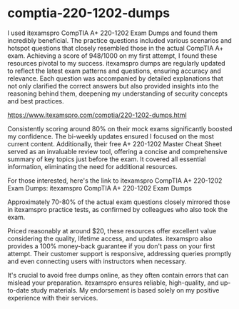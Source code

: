 # comptia-220-1202-dumps

I used itexamspro CompTIA A+ 220-1202 Exam Dumps and found them incredibly beneficial. The practice questions included various scenarios and hotspot questions that closely resembled those in the actual CompTIA A+ exam. Achieving a score of 948/1000 on my first attempt, I found these resources pivotal to my success. itexamspro dumps are regularly updated to reflect the latest exam patterns and questions, ensuring accuracy and relevance. Each question was accompanied by detailed explanations that not only clarified the correct answers but also provided insights into the reasoning behind them, deepening my understanding of security concepts and best practices.

https://www.itexamspro.com/comptia/220-1202-dumps.html

Consistently scoring around 80% on their mock exams significantly boosted my confidence. The bi-weekly updates ensured I focused on the most current content. Additionally, their free A+ 220-1202 Master Cheat Sheet served as an invaluable review tool, offering a concise and comprehensive summary of key topics just before the exam. It covered all essential information, eliminating the need for additional resources.

For those interested, here's the link to itexamspro CompTIA A+ 220-1202 Exam Dumps: itexamspro CompTIA A+ 220-1202 Exam Dumps

Approximately 70-80% of the actual exam questions closely mirrored those in itexamspro practice tests, as confirmed by colleagues who also took the exam.

Priced reasonably at around $20, these resources offer excellent value considering the quality, lifetime access, and updates. itexamspro also provides a 100% money-back guarantee if you don't pass on your first attempt. Their customer support is responsive, addressing queries promptly and even connecting users with instructors when necessary.

It's crucial to avoid free dumps online, as they often contain errors that can mislead your preparation. itexamspro ensures reliable, high-quality, and up-to-date study materials. My endorsement is based solely on my positive experience with their services.
